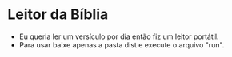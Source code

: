 
# Leitor da Bíblia

- Eu queria ler um versículo por dia então fiz um leitor portátil.
- Para usar baixe apenas a pasta dist e execute o arquivo "run".

